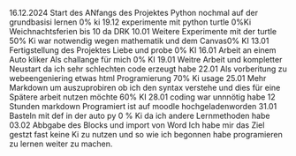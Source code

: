 16.12.2024 Start des ANfangs des Projektes Python nochmal auf der grundbasisi lernen  0% ki
19.12  experimente mit python turtle 0%Ki
Weichnachtsferien bis 10 da DRK 
10.01 Weitere Experimente mit der turtle 50% Ki war notwendig wegen mathematik und dem Canvas0% KI
13.01 Fertigstellung des Projektes Liebe und probe 0% KI
16.01 Arbeit an einem Auto kliker  Als challange  für mich 0% KI
19.01 Weitre Arbeit und kompletter Neustart da ich sehr schlechten code erzeugt habe 
22.01   Als vorberitung  zu webeengeniering etwas html Programierung 70% Ki usage
25.01   Mehr Markdown um auszuprobiren ob ich den syntax verstehe und dies für eine Spätere arbeit nutzen möchte 60% KI 
28.01  coding war unnnötig habe 12 Stunden  markdown Programiert ist auf moodle hochgeladenworden 
31.01 Basteln mit def in der auto py 0 % Ki da ich  andere Lernmethoden habe 
03.02 Abbgabe des Blocks und import von Word 
Ich habe mir das Ziel gestzt fast keine Ki  zu nutzen und so wie ich begonnen habe  programieren zu lernen weiter zu machen.
